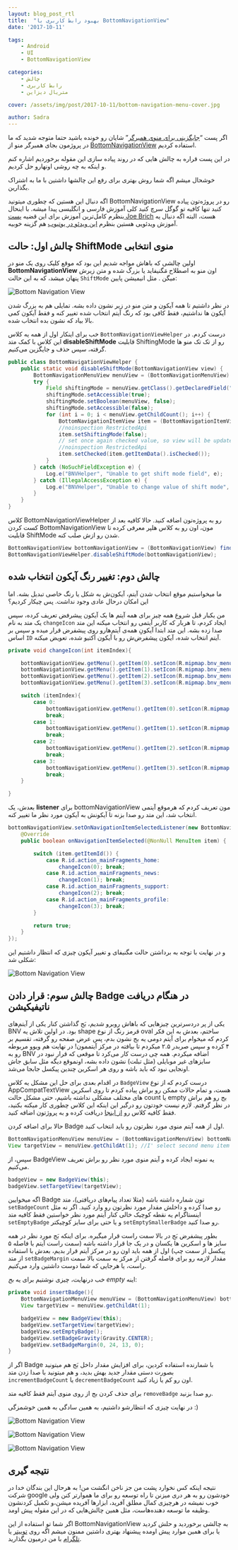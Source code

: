 ```yaml
---
layout: blog_post_rtl
title:  "بهبود رابط کاربری با BottomNavigationView"
date: '2017-10-11'

tags:
    - Android
    - UI
    - BottomNavigationView

categories:
    - چالش
    - رابط کاربری
    - متریال دیزاین

cover: /assets/img/post/2017-10-11/bottom-navigation-menu-cover.jpg

author: Sadra
---
```


اگر پست “[جایگزینی برای منوی همبرگر](http://dcamp.ir/hamburger-menu-alternative)” شایان رو خونده باشید حتما متوجه شدید که ما در پروژمون بجای همبرگر منو از [BottomNavigationView](https://developer.android.com/reference/android/support/design/widget/BottomNavigationView.html) استفاده کردیم.

در این پست قراره به چالش هایی که در روند پیاده سازی این مقوله برخوردیم اشاره کنم و اینکه به چه روشی اونهارو حل کردیم.

خوشحال میشم اگه شما روش بهتری برای رفع این چالشها داشتین با ما به اشتراک بگذارین.

اگه دنبال این هستین که چطوری میتونید BottomNavigationView رو در پروژه‌تون پیاده کنید تنها کافیه تو گوگل سرچ کنید کلی آموزش فارسی و انگلیسی پیدا میشه. با اینحال بنظرم کامل‌ترین آموزش برای این قضیه [پست Joe Brich](https://medium.com/@hitherejoe/exploring-the-android-design-support-library-bottom-navigation-drawer-548de699e8e0) هست، البته اگه دنبال یه آموزش ویدئویی هستین بنظرم [این ویدئو در یوتیوب](https://www.youtube.com/watch?v=wcE7IIHKfRg) هم گزینه خوبیه.

## چالش اول: حالت ShiftMode منوی انتخابی

اولین چالشی که باهاش مواجه شدیم این بود که موقع کلیک روی یک منو در **BottomNavigationView** اون منو به اصطلاح مَگنیفاید یا بزرگ شده و متن زیرش پنهان میشد، که به این حالت `ShiftMode` میگن . مثل انیمیشن پایین:

![Bottom Navigation View](/assets/img/post/2017-10-11/bottom-navigation-menu-0.gif)

در نظر داشتیم تا همه آیکون و متن منو در زیر نشون داده بشه. تمایلی هم به بزرگ شدن آیکون ها نداشتیم، فقط کافی بود که رنگ آیتم انتخاب شده تغییر کنه و فقط آیکون کمی بالا بیاد که نشون بده انتخاب شده.

خب برای اینکار اول از همه یه کلاس `BottomNavigationViewHelper` درست کردم. در این کلاس با کمک متد **disableShiftMode** قابلیت ShiftingMode رو از تک تک منو ها گرفته، سپس حذف و جایگزین می‌کنیم.

```java
public class BottomNavigationViewHelper {
    public static void disableShiftMode(BottomNavigationView view) {
        BottomNavigationMenuView menuView = (BottomNavigationMenuView) view.getChildAt(0);
        try {
            Field shiftingMode = menuView.getClass().getDeclaredField("mShiftingMode");
            shiftingMode.setAccessible(true);
            shiftingMode.setBoolean(menuView, false);
            shiftingMode.setAccessible(false);
            for (int i = 0; i < menuView.getChildCount(); i++) {
                BottomNavigationItemView item = (BottomNavigationItemView) menuView.getChildAt(i);
                //noinspection RestrictedApi
                item.setShiftingMode(false);
                // set once again checked value, so view will be updated
                //noinspection RestrictedApi
                item.setChecked(item.getItemData().isChecked());
            }
        } catch (NoSuchFieldException e) {
            Log.e("BNVHelper", "Unable to get shift mode field", e);
        } catch (IllegalAccessException e) {
            Log.e("BNVHelper", "Unable to change value of shift mode", e);
        }
    }
}
```

کلاس BottomNavigationViewHelper رو به پروژه‌تون اضافه کنید. حالا کافیه بعد از کست کردن BottomNavigationView مون، اون رو به کلاس هلپر معرفی کرده تا قابلیت ShiftMode شدن رو ازش صلب کنه.

```java
BottomNavigationView bottomNavigationView = (BottomNavigationView) findViewById(R.id.bottomNavigationView);
BottomNavigationViewHelper.disableShiftMode(bottomNavigationView);
```

## چالش دوم: تغییر رنگ آیکون انتخاب شده

ما میخواستیم موقع انتخاب شدن آیتم، آیکون‌ش به شکل یا رنگ خاصی تبدیل بشه. اما این امکان درحال عادی وجود نداشت. پس چیکار کردیم؟

من یکبار قبل شروع همه چیز برای همه آیتم ها یک آیکون پیشرفض تعریف کرده،‌ سپس یک متد به نام `changeIcon` ایجاد کردم، تا هربار که کاربر آیتمی رو انتخاب میکنه این متد صدا زده بشه. این متد ابتدا آیکونِ همه‌ی آیتم‌هارو روی پیشفرض قرار میده و سپس بر اساس `ID` آیتم انتخاب شده، آیکون پیشفرض‌ش رو با آیکون اَکتیو شده، تعویض میکنه.

```java
private void changeIcon(int itemIndex){

    bottomNavigationView.getMenu().getItem(0).setIcon(R.mipmap.bnv_menu_ic_home);
    bottomNavigationView.getMenu().getItem(1).setIcon(R.mipmap.bnv_menu_ic_news);
    bottomNavigationView.getMenu().getItem(2).setIcon(R.mipmap.bnv_menu_ic_support);
    bottomNavigationView.getMenu().getItem(3).setIcon(R.mipmap.bnv_menu_ic_profile);

    switch (itemIndex){
        case 0:
            bottomNavigationView.getMenu().getItem(0).setIcon(R.mipmap.bnv_menu_ic_home_active);
            break;
        case 1:
            bottomNavigationView.getMenu().getItem(1).setIcon(R.mipmap.bnv_menu_ic_news_active);
            break;
        case 2:
            bottomNavigationView.getMenu().getItem(2).setIcon(R.mipmap.bnv_menu_ic_support_active);
            break;
        case 3:
            bottomNavigationView.getMenu().getItem(3).setIcon(R.mipmap.bnv_menu_ic_profile_active);
            break;
    }

}
```

بعدش، یک **listener** برای bottomNavigationView مون تعریف کردم که هرموقع آیتمی انتخاب شد، این متد رو صدا بزنه تا آیکونش به آیکون مورد نظر ما تغییر کنه.

```java
bottomNavigationView.setOnNavigationItemSelectedListener(new BottomNavigationView.OnNavigationItemSelectedListener() {
    @Override
    public boolean onNavigationItemSelected(@NonNull MenuItem item) {

        switch (item.getItemId()) {
            case R.id.action_mainFragments_home:
                changeIcon(0); break;
            case R.id.action_mainFragments_news:
                changeIcon(1); break;
            case R.id.action_mainFragments_support:
                changeIcon(2); break;
            case R.id.action_mainFragments_profile:
                changeIcon(3); break;
        }

        return true;
    }
});
```

و در نهایت با توجه به برداشتن حالت مگنیفای و تغییر آیکون چیزی که انتظار داشتیم این شکلی شد:

![Bottom Navigation View](/assets/img/post/2017-10-11/bottom-navigation-menu-1.gif)

## چالش سوم: قرار دادن Badge در هنگام دریافت ناتیفیکیشن

یکی از پر دردسرترین چیزهایی که باهاش روبرو شدیم، بَج گذاشتن کنار یکی از آیتم‌های BNV بود. در اولین تلاش یه shape قرمز رنگ از نوع oval ساختم، بعدش به این فکر کردم که میخوام برای آیتم دومی یه بج نشون بدم، پس عرض صفحه رو گرفته، تقسیم بر ۴ کرده و سپس صربدر ۲.۵ میکردم تا بیافته در مرکز آيتممون! در نهایت هم ویوو مربوطه رو به BNV اضافه میکردم. همه چی درست کار می‌کرد تا موقعی که قرار نبود در سایزهای غیر موبایلی (مثل تبلت) نشون داده بشه، اونموقع دیگه مثل سابق جاش اونجایی نبود که باید باشه و روی هر اسکرین چندین پیکسل جابجا می‌شد.

در اقدام بعدی برای حل این مشکل یه کلاس `BadgeView` درست کردم که از نوع AppCompatTextView هست، و تمام حالات ممکن رو براش پیاده کردم تا روی اسکرین های مختلف مشکلی نداشته باشیم، حتی مشکل حالت count یا empty بج رو هم براش در نظر گرفتم. لازم نیست خودتون رو درگیر این اینکه این کلاس چطوری کار میکنه بکنید، فقط کافیه کلاس رو [از اینجا](https://gist.github.com/sadra/d13b354d6205360fc03c80aa2d3fd32b) دریافت کرده و به پروژتون اضافه کنید.

حالا برای اضافه کردن Badge اول از همه آیتم منوی مورد نظرتون رو باید انتخاب کنید.

```java
BottomNavigationMenuView menuView = (BottomNavigationMenuView) bottomNavigationView.getChildAt(0);
View targetView = menuView.getChildAt(1); //I' select second menu item
```

سپس، از BadgeView یه نمونه ایجاد کرده و آیتم منوی مورد نظر رو براش تعریف می‌کنیم.

```java
badgeView = new BadgeView(this);
badgeView.setTargetView(targetView);
```

اگه میخوایین Badge تون شماره داشته باشه (مثلا تعداد پیام‌های دریافتی)، متد `setBadgeCount` رو صدا کرده و داخلش مقدار مورد نظرتون رو وارد کنید. اگر نه مثل اینستاگرام یه نقطه کوچیک خالی کنار آیتم مورد نظر خواستین فقط کافیه متد `setEmptyBadge` و یا حتی برای سایز کوچیکتر `setEmptySmallerBadge` رو صدا کنید.

بطور پیشفرض بَج در بالا سمت راست قرار میگیره. برای اینکه بَج مورد نظر در همه سایز ها و اسکرین ها یکسان و در یک جا قرار داشته باشه (سمت راست آیتم با فاصله ۵ پیکسل از سمت چپ) اول از همه باید اون رو در مرکز آیتم قرار بدیم، بعدش با استفاده از متد `setBadgeMargin` مقدار لازمه رو برای فاصله گرفتن از مرکز به سمت بالا سمت راست، یا هرجایی که شما دوست داشتین وارد می‌کنیم.

خب درنهایت، چیزی نوشتیم برای یه _بج empty_ اینه:

```java
private void insertBadge(){
	BottomNavigationMenuView menuView = (BottomNavigationMenuView) bottomNavigationView.getChildAt(0);
	View targetView = menuView.getChildAt(1);

	badgeView = new BadgeView(this);
	badgeView.setTargetView(targetView);
	badgeView.setEmptyBadge();
	badgeView.setBadgeGravity(Gravity.CENTER);
	badgeView.setBadgeMargin(0, 24, 13, 0);
}
```

اگر از Badge با شمارنده استفاده کردین، برای افزایش مقدار داخل بَج هم میتونید بصورت دستی مقدار جدید بهش بدید، و هم میتونید با صدا زدن متد `incrementBadgeCount` یا `decrementBadgeCount` اون رو کم یا زیاد کنید.

برای حذف کردن بج از روی منوی آیتم فقط کافیه متد `removeBadge` رو صدا بزنید.

در نهایت چیزی که انتظارشو داشتیم، به همین سادگی به همین خوشمزگی :)

![Bottom Navigation View](/assets/img/post/2017-10-11/bottom-navigation-menu-2.png)

![Bottom Navigation View](/assets/img/post/2017-10-11/bottom-navigation-menu-3.png)

![Bottom Navigation View](/assets/img/post/2017-10-11/bottom-navigation-menu-4.png)

## نتیجه گیری

نتیجه اینکه کس نخوارد پشت من جز ناخن انگشت من! به هرحال این بندگان خدا در شرکت google خودشون رو به هر دری میزنن تا راه توسعه رو برای ما هموارتر کنن ولی خوب نمیشه در هرچیزی کمال مطلق آفرید، ابزارها آفریده میشن،‌و تکمیل کردنشون وظیفه ما توسعه دهنده‌هاست، مثل همین چالش‌هایی که در این مقوله پیش اومد.

اگر شما تو استفاده از این BottomNavigationView به چالشی برخوردید و حلش کردید یا برای همین موارد پیش اومده پیشنهاد بهتری داشتین ممنون میشم اگه روی [توییتر](https://twitter.com/sadra_amlashi) یا [تلگرام](https://t.me/Amlashi) با من درمیون بگذارید.